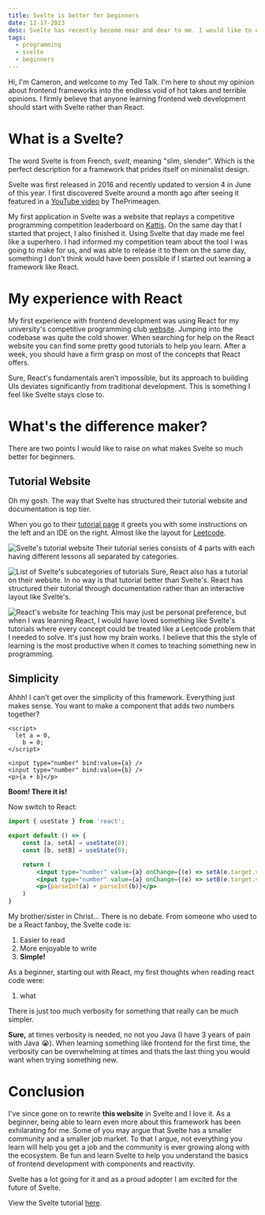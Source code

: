 ```yaml
---
title: Svelte is better for beginners
date: 12-17-2023
desc: Svelte has recently become near and dear to me. I would like to explain the hype around this frontend framework and why it makes sense
tags:
  - programming
  - svelte
  - beginners
---
```


Hi, I'm Cameron, and welcome to my Ted Talk. I'm here to shout my opinion about frontend frameworks into the endless void of hot takes and terrible opinions. I firmly believe that anyone learning frontend web development should start with Svelte rather than React.

# What is a Svelte?

The word Svelte is from French, _svelt_, meaning "slim, slender". Which is the perfect description for a framework that prides itself on minimalist design.

Svelte was first released in 2016 and recently updated to version 4 in June of this year. I first discovered Svelte around a month ago after seeing it featured in a [YouTube video](https://www.youtube.com/watch?v=bh-e700IlmQ) by ThePrimeagen.

My first application in Svelte was a website that replays a competitive programming competition leaderboard on [Kattis](https://open.kattis.com). On the same day that I started that project, I also finished it. Using Svelte that day made me feel like a superhero. I had informed my competition team about the tool I was going to make for us, and was able to release it to them on the same day, something I don't think would have been possible if I started out learning a framework like React.

# My experience with React

My first experience with frontend development was using React for my university's competitive programming club [website](https://lucpc.org). Jumping into the codebase was quite the cold shower. When searching for help on the React website you can find some pretty good tutorials to help you learn. After a week, you should have a firm grasp on most of the concepts that React offers.

Sure, React's fundamentals aren't impossible, but its approach to building UIs deviates significantly from traditional development. This is something I feel like Svelte stays close to.

# What's the difference maker?

There are two points I would like to raise on what makes Svelte so much better for beginners.

## Tutorial Website

Oh my gosh. The way that Svelte has structured their tutorial website and documentation is top tier.

When you go to their [tutorial page](https://learn.svelte.dev) it greets you with some instructions on the left and an IDE on the right. Almost like the layout for [Leetcode](https://leetcode.com).

![Svelte's tutorial website](https://s6.imgcdn.dev/VXRqK.png)
Their tutorial series consists of 4 parts with each having different lessons all separated by categories.

![List of Svelte's subcategories of tutorials](https://s6.imgcdn.dev/VXfuo.png)
Sure, React also has a tutorial on their website. In no way is that tutorial better than Svelte's. React has structured their tutorial through documentation rather than an interactive layout like Svelte's.

![React's website for teaching](https://s6.imgcdn.dev/VXt1O.png)
This may just be personal preference, but when I was learning React, I would have loved something like Svelte's tutorials where every concept could be treated like a Leetcode problem that I needed to solve. It's just how my brain works. I believe that this the style of learning is the most productive when it comes to teaching something new in programming.

## Simplicity

Ahhh! I can't get over the simplicity of this framework. Everything just makes sense. You want to make a component that adds two numbers together?

```svelte
<script>
  let a = 0,
    b = 0;
</script>

<input type="number" bind:value={a} />
<input type="number" bind:value={b} />
<p>{a + b}</p>
```

**Boom! There it is!**

Now switch to React:

```jsx
import { useState } from 'react';

export default () => {
	const [a, setA] = useState(0);
	const [b, setB] = useState(0);

	return (
		<input type="number" value={a} onChange={(e) => setA(e.target.value)} />
		<input type="number" value={a} onChange={(e) => setB(e.target.value)} />
		<p>{parseInt(a) + parseInt(b)}</p>
	)
}
```

My brother/sister in Christ... There is no debate. From someone who used to be a React fanboy, the Svelte code is:

1. Easier to read
2. More enjoyable to write
3. **Simple!**

As a beginner, starting out with React, my first thoughts when reading react code were:

1. what

There is just too much verbosity for something that really can be much simpler.

**Sure,** at times verbosity is needed, no not you Java (I have 3 years of pain with Java 😭). When learning something like frontend for the first time, the verbosity can be overwhelming at times and thats the last thing you would want when trying something new.

# Conclusion

I've since gone on to rewrite **this website** in Svelte and I love it. As a beginner, being able to learn even more about this framework has been exhilarating for me. Some of you may argue that Svelte has a smaller community and a smaller job market. To that I argue, not everything you learn will help you get a job and the community is ever growing along with the ecosystem. Be fun and learn Svelte to help you understand the basics of frontend development with components and reactivity.

Svelte has a lot going for it and as a proud adopter I am excited for the future of Svelte.

View the Svelte tutorial [here](https://learn.svelte.dev).
